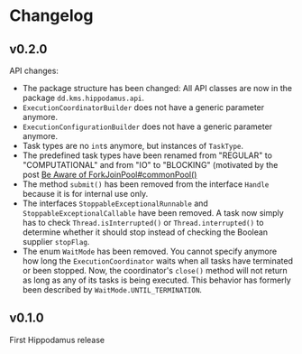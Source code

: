 # Changelog

## v0.2.0

API changes:
  * The package structure has been changed: All API classes are now in the package `dd.kms.hippodamus.api`.
  * `ExecutionCoordinatorBuilder` does not have a generic parameter anymore.
  * `ExecutionConfigurationBuilder` does not have a generic parameter anymore.
  * Task types are no `int`s anymore, but instances of `TaskType`.
  * The predefined task types have been renamed from "REGULAR" to "COMPUTATIONAL" and from "IO" to "BLOCKING" (motivated by the post [Be Aware of ForkJoinPool#commonPool()](https://dzone.com/articles/be-aware-of-forkjoinpoolcommonpool])
  * The method `submit()` has been removed from the interface `Handle` because it is for internal use only.
  * The interfaces `StoppableExceptionalRunnable` and `StoppableExceptionalCallable` have been removed. A task now simply has to check `Thread.isInterrupted()` or `Thread.interrupted()` to determine whether it should stop instead of checking the Boolean supplier `stopFlag`.
  * The enum `WaitMode` has been removed. You cannot specify anymore how long the `ExecutionCoordinator` waits when all tasks have terminated or been stopped. Now, the coordinator's `close()` method will not return as long as any of its tasks is being executed. This behavior has formerly been described by `WaitMode.UNTIL_TERMINATION`.

## v0.1.0

First Hippodamus release